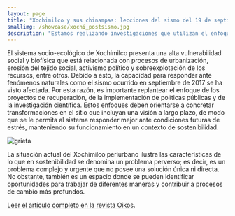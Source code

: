 ```yaml
---
layout: page
title: "Xochimilco y sus chinampas: lecciones del sismo del 19 de septiembre, 2017"
smallimg: /showcase/xochi_postsismo.jpg
description: "Estamos realizando investigaciones que utilizan el enfoque de transformaciones hacia la sostenibilidad para impulsar el desarrollo sostenible del sistema socio-ecológico de Xochimilco."
---
```

El sistema socio-ecológico de Xochimilco presenta una alta vulnerabilidad social y biofísica que está relacionada con procesos de urbanización, erosión del tejido social, activismo político y sobreexplotación de los recursos, entre otros. Debido a esto, la capacidad para responder ante fenómenos naturales como el sismo ocurrido en septiembre de 2017 se ha visto afectada. Por esta razón, es importante replantear el enfoque de los proyectos de recuperación, de la implementación de políticas públicas y de la investigación científica. Estos enfoques deben orientarse a concretar transformaciones en el sitio que incluyan una visión a largo plazo, de modo que se le permita al sistema responder mejor ante condiciones futuras de estrés, manteniendo su funcionamiento en un contexto de sostenibilidad.

![grieta](http://web.ecologia.unam.mx/oikos3.0/images/20/Xochimilco05.jpg)

La situación actual del Xochimilco periurbano ilustra las características de lo que en sostenibilidad se denomina un problema perverso; es decir, es un problema complejo y urgente que no posee una solución única ni directa. No obstante, también es un espacio donde se pueden identificar oportunidades para trabajar de diferentes maneras y contribuir a procesos de cambio más profundos.

[Leer el artículo completo en la revista Oikos](http://web.ecologia.unam.mx/oikos3.0/index.php/articulos/xochimilco).
